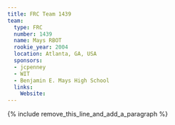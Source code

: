 ```yaml
---
title: FRC Team 1439
team:
  type: FRC
  number: 1439
  name: Mays RBOT
  rookie_year: 2004
  location: Atlanta, GA, USA
  sponsors:
  - jcpenney
  - WIT
  - Benjamin E. Mays High School
  links:
    Website:
---
```


{% include remove_this_line_and_add_a_paragraph %}